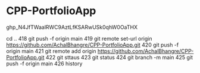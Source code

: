 # CPP-PortfolioApp

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

cd ..
  418  git push -f origin main
  419  git remote set-url origin https://github.com/AchalBhangre/CPP-PortfolioApp.git
  420  git push -f origin main
  421  git remote add origin https://github.com/AchalBhangre/CPP-PortfolioApp.git
  422  git sttaus
  423  git status
  424  git branch -m main
  425  git push -f origin main
  426  history
